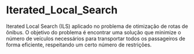 # Iterated_Local_Search
Iterated Local Search (ILS) aplicado no problema de otimização de rotas de ônibus.
O objetivo do problema é encontrar uma solução que minimize o número de veículos necessários para transportar todos os passageiros de forma eficiente, respeitando um certo número de restrições.
